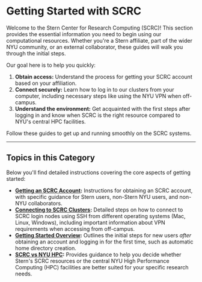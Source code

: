 # Getting Started with SCRC

Welcome to the Stern Center for Research Computing (SCRC)! This section provides the essential information you need to begin using our computational resources. Whether you're a Stern affiliate, part of the wider NYU community, or an external collaborator, these guides will walk you through the initial steps.

Our goal here is to help you quickly:

1.  **Obtain access:** Understand the process for getting your SCRC account based on your affiliation.
2.  **Connect securely:** Learn how to log in to our clusters from your computer, including necessary steps like using the NYU VPN when off-campus.
3.  **Understand the environment:** Get acquainted with the first steps after logging in and know when SCRC is the right resource compared to NYU's central HPC facilities.

Follow these guides to get up and running smoothly on the SCRC systems.

---

## Topics in this Category

Below you'll find detailed instructions covering the core aspects of getting started:

*   **[Getting an SCRC Account](./getting-an-account.md):** Instructions for obtaining an SCRC account, with specific guidance for Stern users, non-Stern NYU users, and non-NYU collaborators.
*   **[Connecting to SCRC Clusters](./connecting-to-clusters.md):** Detailed steps on how to connect to SCRC login nodes using SSH from different operating systems (Mac, Linux, Windows), including important information about VPN requirements when accessing from off-campus.
*   **[Getting Started Overview](./getting-started-overview.md):** Outlines the initial steps for new users *after* obtaining an account and logging in for the first time, such as automatic home directory creation.
*   **[SCRC vs NYU HPC](./scrc-vs-nyu-hpc.md):** Provides guidance to help you decide whether Stern's SCRC resources or the central NYU High Performance Computing (HPC) facilities are better suited for your specific research needs.
